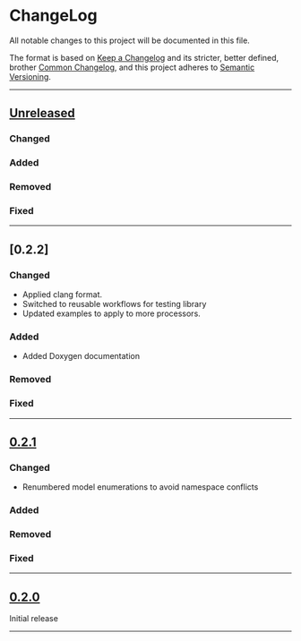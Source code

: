 # ChangeLog

All notable changes to this project will be documented in this file.

The format is based on [Keep a Changelog](https://keepachangelog.com/en/1.0.0/)
and its stricter, better defined, brother [Common Changelog](https://common-changelog.org/),
and this project adheres to [Semantic Versioning](https://semver.org/spec/v2.0.0.html).

***

## [Unreleased]

### Changed

### Added

### Removed

### Fixed

***

## [0.2.2]

### Changed

- Applied clang format.
- Switched to reusable workflows for testing library
- Updated examples to apply to more processors.

### Added

- Added Doxygen documentation

### Removed

### Fixed

***

## [0.2.1]

### Changed

- Renumbered model enumerations to avoid namespace conflicts

### Added

### Removed

### Fixed

***

## [0.2.0]

Initial release

***

[Unreleased]: https://github.com/EnviroDIY/KellerModbus/compare/v0.2.2...HEAD
[0.2.1]: https://github.com/EnviroDIY/YosemitechModbus/releases/tag/v0.2.1
[0.2.0]: https://github.com/EnviroDIY/YosemitechModbus/releases/tag/v0.2.0
